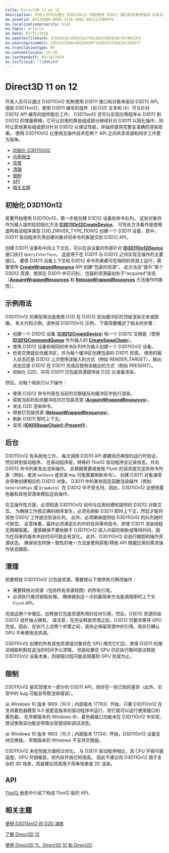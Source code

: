 ```yaml
---
title: Direct3D 11 on 12
description: 开发人员可以通过 D3D11On12 机制使用 D3D11 接口和对象来驱动 D3D12 API。
ms.assetid: 8412D8BB-B6DD-471E-AAB2-A81121FB0FFA
ms.localizationpriority: high
ms.topic: article
ms.date: 05/31/2018
ms.openlocfilehash: 3cbb263dcd4033ba785e36a7405839cfbf49e264
ms.sourcegitcommit: 2d531328b6ed82d4ad971a45a5131b430c5866f7
ms.translationtype: MT
ms.contentlocale: zh-CN
ms.lasthandoff: 09/16/2019
ms.locfileid: "71006244"
---
```

# <a name="direct3d-11-on-12"></a>Direct3D 11 on 12

开发人员可以通过 D3D11On12 机制使用 D3D11 接口和对象来驱动 D3D12 API。 借助 D3D11on12，使用 D3D11 编写的组件（如 D2D 文本和 UI）可与针对 D3D12 API 编写的组件配合工作。 D3D11on12 还可以实现应用程序从 D3D11 到 D3D12 的增量移植，它可让应用的某些组成部分继续针对 D3D11 以简化操作，同时让其他某些组成部分针对 D3D12 以保证性能，并始终提供完整且准确的渲染效果。 使用 D3D11On12 比使用互操作技术在两个 API 之间共享资源和同步工作更为简单。

-   [初始化 D3D11On12](#initializing-d3d11on12)
-   [示例用法](#example-usage)
-   [背景](#background)
-   [清理](#cleaning-up)
-   [限制](#limitations)
-   [API](#apis)
-   [相关主题](#related-topics)

## <a name="initializing-d3d11on12"></a>初始化 D3D11On12

若要开始使用 D3D11On12，第一步是创建 D3D12 设备和命令队列。 这些对象将作为输入提供给初始化方法 [**D3D11On12CreateDevice**](/windows/desktop/api/d3d11on12/nf-d3d11on12-d3d11on12createdevice)。 可将此方法看作是使用虚构驱动程序类型 D3D\_DRIVER\_TYPE\_11ON12 创建一个 D3D11 设备，其中，D3D11 驱动程序负责创建对象并将命令列表提交到 D3D12 API。

创建 D3D11 设备和中间上下文后，可以在该设备的外部针对 [**ID3D11On12Device**](/windows/desktop/api/d3d11on12/nn-d3d11on12-id3d11on12device) 接口执行 `QueryInterface`。 这是用于在 D3D11 与 D3D12 之间实现互操作的主要接口。 要使 D3D11 设备上下文和 D3D12 命令列表都可在相同的资源上运行，需要使用 [**CreateWrappedResource**](/windows/desktop/api/d3d11on12/nf-d3d11on12-id3d11on12device-createwrappedresource) API 创建“包装的资源”。 此方法会“提升”某个 D3D12 资源，使其在 D3D11 中可识别。 包装的资源最初处于“acquired”状态（[**AcquireWrappedResources**](/windows/desktop/api/d3d11on12/nf-d3d11on12-id3d11on12device-acquirewrappedresources) 和 [**ReleaseWrappedResources**](/windows/desktop/api/d3d11on12/nf-d3d11on12-id3d11on12device-releasewrappedresources) 方法操作的属性）。

## <a name="example-usage"></a>示例用法

D3D11On12 的典型用法是使用 D2D 在 D3D12 反向缓冲区的顶层渲染文本或图像。 有关代码示例，请参阅 D3D11On12 示例。 下面简要概述了相关的步骤：

-   创建一个 D3D12 设备 ([**D3D12CreateDevice**](/windows/desktop/api/d3d12/nf-d3d12-d3d12createdevice)) 和一个 D3D12 交换链（使用 [**ID3D12CommandQueue**](/windows/desktop/api/d3d12/nn-d3d12-id3d12commandqueue) 作为输入的 [**CreateSwapChain**](https://docs.microsoft.com/windows/desktop/api/dxgi/nf-dxgi-idxgifactory-createswapchain)）。
-   使用 D3D12 设备和相同的命令队列作为输入创建一个 D3D11On12 设备。
-   检索交换链反向缓冲区，并为每个缓冲区创建包装的 D3D11 资源。 使用的输入状态应是 D3D12 上次使用该输入的方式（例如 RENDER\_TARGET），输出状态应是 D3D12 在 D3D11 完成后使用该输出的方式（例如 PRESENT）。
-   初始化 D2D，并将 D3D11 已包装资源提供给 D2D 以准备渲染。

然后，对每个帧执行以下操作：

-   使用 D3D12 命令列表在当前的交换链反向缓冲区中执行渲染。
-   获取当前的反向缓冲区的已包装资源 ([**AcquireWrappedResources**](/windows/desktop/api/d3d11on12/nf-d3d11on12-id3d11on12device-acquirewrappedresources))。
-   发出 D2D 渲染命令。
-   释放已包装资源 ([**ReleaseWrappedResources**](/windows/desktop/api/d3d11on12/nf-d3d11on12-id3d11on12device-releasewrappedresources))。
-   刷新 D3D11 即时上下文。
-   呈现 ([**IDXGISwapChain1::Present1**](https://docs.microsoft.com/windows/desktop/api/dxgi1_2/nf-dxgi1_2-idxgiswapchain1-present1))。

## <a name="background"></a>后台

D3D11On12 有系统地工作。 每次调用 D3D11 API 都要经历典型的运行时验证，然后转到驱动程序。 在驱动程序层，特殊的 11on12 驱动程序会记录状态，并向 D3D12 命令列表发出渲染操作。 会根据需要或者按 Flush 的请求提交这些命令列表（例如，查询 `GetData` 或资源 `Map` 可能需要刷新命令）。 创建 D3D11 对象通常会导致创建相应的 D3D12 对象。 D3D11 中的某些固定函数渲染操作（例如 `GenerateMips` 或 `DrawAuto`）在 D3D12 中不受支持，因此，D3D11On12 会使用着色器和其他资源来模拟这些操作。

在互操作性方面，必须知道 D3D11On12 如何与应用创建和提供的 D3D12 对象交互。 为确保工作按正确的顺序发生，必须先刷新 D3D11 即时上下文，然后才能将其他 D3D12 工作提交到该队列。 此外，必须确保提供给 D3D11On12 的队列随时可排空。 这意味着，最终必须满足队列中的任何等待指令，即使 D3D11 渲染线程无限期阻塞。 谨慎确保不要依赖于 D3D11On12 插入内容的刷新或等待时间，因为在将来的版本中此时间可能会有变化。 此外，D3D11On12 会自行跟踪和操作资源状态。 确保状态转换一致性的唯一方法是使用获取/释放 API 根据应用的需求操作状态跟踪。

## <a name="cleaning-up"></a>清理

若要释放 D3D11On12 已包装资源，需要按以下顺序执行两项操作：

-   需要释放对资源（包括所有资源视图）的所有引用。
-   必须执行推迟销毁处理。 确保做到这一点的最简单方法是调用即时上下文 `Flush` API。

完成这两个步骤后，应释放已包装资源所用的任何引用，然后，D3D12 资源将由 D3D12 组件独占拥有。 请注意，在完全释放资源之前，D3D12 仍要求等待 GPU 完成，因此，在执行上述两个步骤之前，请务必保留资源中的引用，除非已确认 GPU 不再使用该资源。

D3D11On12 创建的所有其他资源或对象将在 GPU 用完它们后，使用 D3D11 的推迟销毁机制在适当的时间予以清理。 但是如果在 GPU 仍在执行期间尝试释放 D3D11On12 设备本身，则销毁过程可能会阻塞到 GPU 完成为止。

## <a name="limitations"></a>限制

D3D11On12 层实现很大一部分的 D3D11 API，但存在一些已知的差异（此外，实现中的 bug 可能会导致渲染错误）。

从 Windows 10 版本 1809（10.0；内部版本 17763）开始，只要 D3D11On12 在支持着色器模型 6.0 或更高版本的驱动程序中运行，则它就可以运行使用接口的着色器。 在早期版本的 Windows 中，着色器接口功能未在 D3D11On12 中实现，尝试使用该功能会导致出现错误和调试消息。

从 Windows 10 版本 1803（10.0；内部版本 17134）开始，D3D11On12 设备支持交换链。 早期版本的 Windows 不支持交换链。

D3D11On12 未在性能方面经过优化。 与 D3D11 驱动程序相比，其 CPU 开销可能适度，GPU 开销极低，但内存开销已知很高。 因此不建议将 D3D11On12 用于复杂的 3D 场景，而是建议将其用于简单场景或 2D 渲染。

## <a name="apis"></a>API

[11on12 参考](direct3d-11on12-reference.md)中介绍了构成 11on12 层的 API。

## <a name="related-topics"></a>相关主题

<dl> <dt>

[使用 D3D11on12 的 D2D 演练](d2d-using-d3d11on12.md)
</dt> <dt>

[了解 Direct3D 12](directx-12-getting-started.md)
</dt> <dt>

[使用 Direct3D 11、Direct3D 10 和 Direct2D](direct3d-12-interop.md)
</dt> </dl>

 

 




